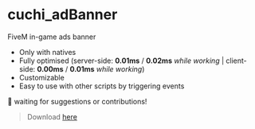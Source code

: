 # cuchi_adBanner
FiveM in-game ads banner

+ Only with natives
+ Fully optimised (server-side: **0.01ms** / **0.02ms** *while working* | client-side: **0.00ms** / **0.01ms** *while working*)
+ Customizable
+ Easy to use with other scripts by triggering events

🎉 waiting for suggestions or contributions!
> Download [here](https://github.com/Cu-chi/cuchi_adBanner/releases/download/1.0.0/cuchi_adBanner.zip)

